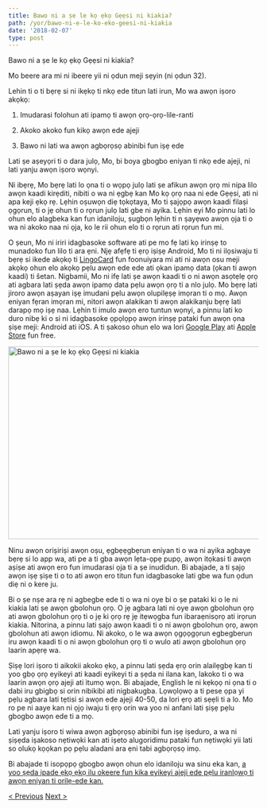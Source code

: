 ```yaml
---
title: Bawo ni a ṣe le kọ ẹkọ Gẹẹsi ni kiakia?
path: /yor/bawo-ni-e-le-ko-eko-geesi-ni-kiakia
date: '2018-02-07'
type: post
---
```


Bawo ni a ṣe le kọ ẹkọ Gẹẹsi ni kiakia?

Mo beere ara mi ni ibeere yii ni ọdun meji sẹyin (ni ọdun 32).

Lehin ti o ti bẹrẹ si ni ikẹkọ ti nkọ ede titun lati irun, Mo wa awọn iṣoro akọkọ:

1. Imudarasi folohun ati ipamọ ti awọn ọrọ-ọrọ-lile-ranti

2. Akoko akoko fun kikọ awọn ede ajeji

3. Bawo ni lati wa awọn agbọrọsọ abinibi fun iṣẹ ede

Lati ṣe aṣeyọri ti o dara julọ, Mo, bi boya gbogbo eniyan ti nkọ ede ajeji, ni lati yanju awọn iṣoro wọnyi.

Ni ibẹrẹ, Mo bẹrẹ lati lo ọna ti o wọpọ julọ lati ṣe afikun awọn ọrọ mi nipa lilo awọn kaadi kirẹditi, nibiti o wa ni ẹgbẹ kan Mo kọ ọrọ naa ni ede Gẹẹsi, ati ni apa keji ẹkọ rẹ. Lẹhin oṣuwọn diẹ tọkọtaya, Mo ti ṣajọpọ awọn kaadi filaṣi ọgọrun, ti o jẹ ohun ti o rọrun julọ lati gbe ni ayika. Lẹhin eyi Mo pinnu lati lo ohun elo alagbeka kan fun idaniloju, ṣugbọn lẹhin ti n ṣayẹwo awọn ọja ti o wa ni akoko naa ni ọja, ko le rii ohun elo ti o rọrun ati rọrun fun mi.

O ṣeun, Mo ni iriri idagbasoke software ati pe mo fẹ lati kọ irinṣẹ to munadoko fun lilo ti ara ẹni. Njẹ afẹfẹ ti ẹrọ iṣiṣẹ Android, Mo ti ni ilọsiwaju ti bẹrẹ si ikede akọkọ ti <a href="https://yor.lingocard.com/#free-mobile-app">LingoCard</a> fun foonuiyara mi ati ni awọn osu meji akọkọ ohun elo akọkọ pẹlu awọn ede ede ati ọkan ipamọ data (ọkan ti awọn kaadi) ti šetan. Nigbamii, Mo ni ifẹ lati ṣe awọn kaadi ti o ni awọn asọtẹlẹ ọrọ ati agbara lati ṣẹda awọn ipamọ data pẹlu awọn ọrọ ti a nlo julọ. Mo bẹrẹ lati jiroro awọn aṣayan iṣẹ imudani pẹlu awọn olupilẹṣẹ imọran ti o mọ. Awọn eniyan fẹran imọran mi, nitori awọn alakikan ti awọn alakikanju bẹrẹ lati darapọ mọ iṣẹ naa. Lẹhin ti imulo awọn ero tuntun wọnyi, a pinnu lati ko duro nibẹ ki o si ni idagbasoke ọpọlọpọ awọn irinṣẹ pataki fun awọn ọna ṣiṣe meji: Android ati iOS. A ti ṣakoso ohun elo wa lori <a href="https://play.google.com/store/apps/details?id=com.lingocard.lingocard">Google Play</a> ati <a href="https://itunes.apple.com/us/app/lingocard/id1217076835?mt=8">Apple Store</a> fun free.

<img class="aligncenter wp-image-5587" src="../images/2018/01/LigoCard-App-small.png" alt="Bawo ni a ṣe le kọ ẹkọ Gẹẹsi ni kiakia" width="973" height="388" />

Ninu awọn oriṣiriṣi awọn oṣu, ẹgbẹẹgbẹrun eniyan ti o wa ni ayika agbaye bẹrẹ si lo app wa, ati pe a ti gba awọn lẹta-ọpẹ pupọ, awọn itọkasi ti awọn aṣiṣe ati awọn ero fun imudarasi ọja ti a ṣe inudidun. Bi abajade, a ti ṣajọ awọn iṣẹ ṣiṣe ti o to ati awọn ero titun fun idagbasoke lati gbe wa fun ọdun diẹ ni o kere ju.

Bi o ṣe nṣe ara rẹ ni agbegbe ede ti o wa ni oye bi o ṣe pataki ki o le ni kiakia lati ṣe awọn gbolohun ọrọ. O jẹ agbara lati ni oye awọn gbolohun ọrọ ati awọn gbolohun ọrọ ti o jẹ ki ọrọ rẹ jẹ itẹwọgba fun ibaraẹnisọrọ ati irọrun kiakia. Nitorina, a pinnu lati ṣajọ awọn kaadi ti o ni awọn gbolohun ọrọ, awọn gbolohun ati awọn idiomu. Ni akoko, o le wa awọn ọgọọgọrun egbegberun iru awọn kaadi ti o ni awọn gbolohun ọrọ ti o wulo ati awọn gbolohun ọrọ laarin apẹrẹ wa.

Ṣiṣẹ lori iṣoro ti aikokii akoko ẹkọ, a pinnu lati ṣẹda ẹrọ orin alailẹgbẹ kan ti yoo gbọ ọrọ eyikeyi ati kaadi eyikeyi ti a ṣẹda ni ilana kan, lakoko ti o wa laarin awọn ọrọ ajeji ati ìtumọ wọn. Bi abajade, English le ni kẹkọọ ni ọna ti o dabi iru gbigbọ si orin nibikibi ati nigbakugba. Lọwọlọwọ a ti pese ọpa yi pẹlu agbara lati tẹtisi si awọn ede ajeji 40-50, da lori ẹrọ ati sẹẹli ti a lo. Mo ro pe ni aaye kan ni ọjọ iwaju ti ẹrọ orin wa yoo ni anfani lati ṣiṣẹ pẹlu gbogbo awọn ede ti a mọ.

Lati yanju iṣoro ti wiwa awọn agbọrọsọ abinibi fun iṣẹ iṣeduro, a wa ni ṣiṣẹda iṣakoso nẹtiwọki kan ati iṣeto alugoridimu pataki fun nẹtiwọki yii lati so olukọ kọọkan pọ pẹlu aladani ara ẹni tabi agbọrọsọ imọ.

Bi abajade ti isopọpọ gbogbo awọn ohun elo idaniloju wa sinu eka kan, <a href="https://yor.lingocard.com/platform/">a yoo ṣẹda ipade ẹkọ ẹkọ ilu okeere fun kika eyikeyi ajeji ede pẹlu iranlọwọ ti awọn eniyan ti orilẹ-ede kan.</a>

<a href="/yor/wa-awon-agboroso-abinibi-fun-e-ede">< Previous</a> <a href="/yor/awon-kaadi-ede">Next ></a>